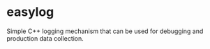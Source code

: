 # easylog
Simple C++ logging mechanism that can be used for debugging and production data collection.
